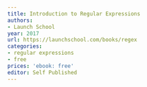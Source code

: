 ```yaml
---
title: Introduction to Regular Expressions
authors:
- Launch School
year: 2017
url: https://launchschool.com/books/regex
categories:
- regular expressions
- free
prices: 'ebook: free'
editor: Self Published
---
```

